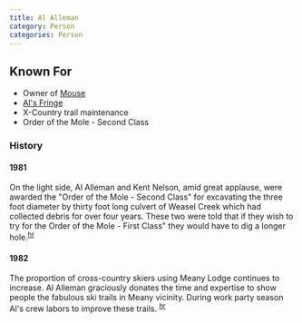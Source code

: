 ```yaml
---
title: Al Alleman
category: Person
categories: Person
---
```


## Known For

* Owner of [Mouse](Mouse)
* [Al's Fringe](Al's-Fringe)
* X-Country trail maintenance
* Order of the Mole - Second Class

### History

#### 1981

On the light side, Al Alleman and Kent Nelson, amid great applause, were awarded the "Order of the Mole - Second Class" for excavating the three foot diameter by thirty foot long culvert of Weasel Creek which had collected debris for over four years. These two were told that if they wish to try for the Order of the Mole - First Class" they would have to dig a longer hole.<sup>[hr][]</sup>

#### 1982

The proportion of cross-country skiers using Meany Lodge continues to increase. Al Alleman graciously donates the time and expertise to show people the fabulous ski trails in Meany vicinity. During work party season Al's crew labors to improve these trails. <sup>[hr][]</sup>


[hr]: History-Reports "Meany History Reports, by Idona Kellogg"
